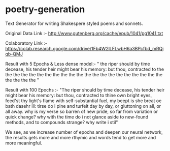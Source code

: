 # poetry-generation
Text Generator for writing Shakespere styled poems and sonnets.

Original Data Link :- http://www.gutenberg.org/cache/epub/1041/pg1041.txt

Colaboratory Link :- https://colab.research.google.com/drive/1Fb4W2lLFLwbH6a3BPcfbd_mRQjqb-QMJ

Result with 5 Epochs & Less dense model:- 
" the riper should by time decease,
 his tender heir might bear his memory:
 but thou, contracted to the the the the the the the the the the the the the the the the the the the the the the the the the "

Result with 100 Epochs :- 
"The riper should by time decease,
his tender heir might bear his memory:
but thou, contracted to thine own bright eyes,
feed'st thy light's flame with self-substantial fuel,
my beept is she breat oe bath dasehr ill:
tirse do i pine and turfeit day by day,
or gluttoning on all, or all away.
why is my verse so barren of new pride,
so far from variation or quick change?
why with the time do i not glance aside
to new-found methods, and to compounds strange?
why write i stil"

We see, as we increase number of epochs and deepen our neural network, the results gets more and more rthymic and words tend to get more and more meaningful.
